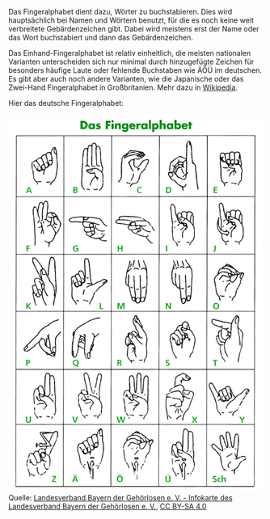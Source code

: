 Das Fingeralphabet dient dazu, Wörter zu buchstabieren. Dies wird hauptsächlich
bei Namen und Wörtern benutzt, für die es noch keine weit verbreitete Gebärdenzeichen
gibt. Dabei wird meistens erst der Name oder das Wort buchstabiert und dann das Gebärdenzeichen.

Das Einhand-Fingeralphabet ist relativ einheitlich, die meisten nationalen Varianten unterscheiden
sich nur minimal durch hinzugefügte Zeichen für besonders häufige Laute oder fehlende
Buchstaben wie ÄÖÜ im deutschen. Es gibt aber auch noch andere Varianten, wie
die Japanische oder das Zwei-Hand Fingeralphabet in Großbritanien. Mehr dazu in 
[Wikipedia](https://de.wikipedia.org/wiki/Fingeralphabet).

Hier das deutsche Fingeralphabet:

![Fingeralphabet](/img/deutsches_fingeralphabet.jpg)
Quelle: [Landesverband Bayern der Gehörlosen e. V. - Infokarte des Landesverband Bayern der Gehörlosen e. V.](https://commons.wikimedia.org/w/index.php?curid=53190516), [CC BY-SA 4.0](https://creativecommons.org/licenses/by-sa/4.0/)

